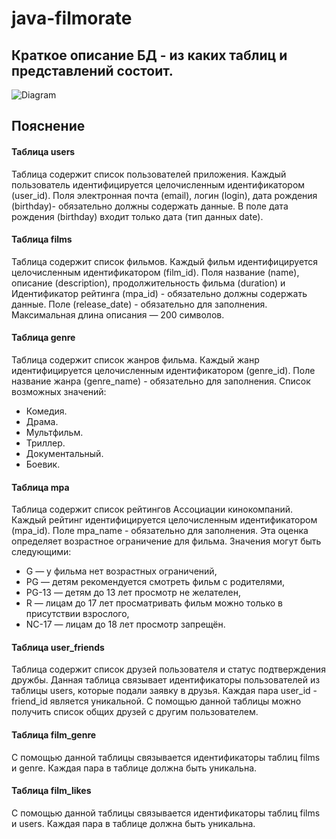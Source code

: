 # java-filmorate
## Краткое описание БД - из каких таблиц и представлений состоит.
![Diagram](../../Downloads/QuickDBD-export.png)

## Пояснение

#### Таблица users

Таблица содержит список пользователей приложения.
Каждый пользователь идентифицируется целочисленным идентификатором (user_id).
Поля электронная почта (email), логин (login), 
дата рождения (birthday)- обязательно должны содержать данные.
В поле дата рождения (birthday) входит только дата (тип данных date).

#### Таблица films

Таблица содержит список фильмов.
Каждый фильм идентифицируется целочисленным идентификатором (film_id).
Поля название (name), описание (description), продолжительность фильма (duration) и Идентификатор рейтинга (mpa_id) - обязательно должны содержать данные. Поле (release_date) - обязательно для заполнения. Максимальная длина описания — 200 символов.

#### Таблица genre

Таблица содержит список жанров фильма. Каждый жанр идентифицируется целочисленным идентификатором (genre_id).
Поле название жанра (genre_name) - обязательно для заполнения.
Список возможных значений:

* Комедия.
* Драма.
* Мультфильм.
* Триллер.
* Документальный.
* Боевик.

#### Таблица mpa

Таблица содержит список рейтингов Ассоциации кинокомпаний.
Каждый рейтинг идентифицируется целочисленным идентификатором (mpa_id).
Поле mpa_name - обязательно для заполнения.
Эта оценка определяет возрастное ограничение для фильма. Значения могут быть следующими:

* G — у фильма нет возрастных ограничений,
* PG — детям рекомендуется смотреть фильм с родителями,
* PG-13 — детям до 13 лет просмотр не желателен,
* R — лицам до 17 лет просматривать фильм можно только в присутствии взрослого,
* NC-17 — лицам до 18 лет просмотр запрещён.

#### Таблица user_friends

Таблица содержит список друзей пользователя и статус подтверждения дружбы.
Данная таблица связывает идентификаторы пользователей из таблицы users, которые подали заявку в друзья. Каждая пара user_id - friend_id является уникальной. С помощью данной таблицы можно получить список общих друзей с другим пользователем.

#### Таблица film_genre

С помощью данной таблицы связывается идентификаторы таблиц films и genre. Каждая пара в таблице должна быть уникальна.

#### Таблица film_likes

С помощью данной таблицы связывается идентификаторы таблиц films и users. Каждая пара в таблице должна быть уникальна.
